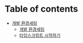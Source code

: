 # Table of contents

* [개발 환경세팅](README.md)
  * [개발 환경세팅](undefined/undefined.md)
  * [타입스크립트 시작하기](undefined/undefined-1.md)
